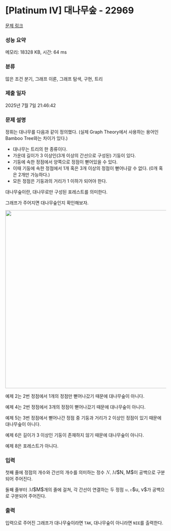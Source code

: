 # [Platinum IV] 대나무숲 - 22969 

[문제 링크](https://www.acmicpc.net/problem/22969) 

### 성능 요약

메모리: 18328 KB, 시간: 64 ms

### 분류

많은 조건 분기, 그래프 이론, 그래프 탐색, 구현, 트리

### 제출 일자

2025년 7월 7일 21:46:42

### 문제 설명

<p>정휘는 대나무를 다음과 같이 정의했다. (실제 Graph Theory에서 사용하는 용어인 Bamboo Tree와는 차이가 있다.)</p>

<ul>
	<li>대나무는 트리의 한 종류이다.</li>
	<li>가운데 길이가 3 이상인(3개 이상의 간선으로 구성된) 기둥이 있다.</li>
	<li>기둥에 속한 정점에서 양쪽으로 정점이 뻗어있을 수 있다.</li>
	<li>이때 기둥에 속한 정점에서 1개 혹은 3개 이상의 정점이 뻗어나갈 수 없다. (0개 혹은 2개만 가능하다.)</li>
	<li>모든 정점은 기둥과의 거리가 1 이하가 되어야 한다.</li>
</ul>

<p>대나무숲이란, 대나무로만 구성된 포레스트를 의미한다.</p>

<p>그래프가 주어지면 대나무숲인지 확인해보자.</p>

<p> </p>

<p style="text-align: center;"><img alt="" src="https://upload.acmicpc.net/61d21898-e5b6-464d-a7a8-dc4bf32fd097/-/preview/" style="height: 558px; width: 1000px;"></p>

<p>예제 2는 2번 정점에서 1개의 정점만 뻗어나갔기 때문에 대나무숲이 아니다.</p>

<p>예제 4는 2번 정점에서 3개의 정점이 뻗어나갔기 때문에 대나무숲이 아니다.</p>

<p>예제 5는 3번 정점에서 뻗어나간 정점 중 기둥과 거리가 2 이상인 정점이 있기 때문에 대나무숲이 아니다.</p>

<p>예제 6은 길이가 3 이상인 기둥이 존재하지 않기 때문에 대나무숲이 아니다.</p>

<p>예제 8은 포레스트가 아니다.</p>

### 입력 

 <p>첫째 줄에 정점의 개수와 간선의 개수를 의미하는 정수 <mjx-container class="MathJax" jax="CHTML" style="font-size: 109%; position: relative;"><mjx-math class="MJX-TEX" aria-hidden="true"><mjx-mi class="mjx-i"><mjx-c class="mjx-c1D441 TEX-I"></mjx-c></mjx-mi><mjx-mo class="mjx-n"><mjx-c class="mjx-c2C"></mjx-c></mjx-mo><mjx-mi class="mjx-i" space="2"><mjx-c class="mjx-c1D440 TEX-I"></mjx-c></mjx-mi></mjx-math><mjx-assistive-mml unselectable="on" display="inline"><math xmlns="http://www.w3.org/1998/Math/MathML"><mi>N</mi><mo>,</mo><mi>M</mi></math></mjx-assistive-mml><span aria-hidden="true" class="no-mathjax mjx-copytext">$N, M$</span></mjx-container>이 공백으로 구분되어 주어진다.</p>

<p>둘째 줄부터 <mjx-container class="MathJax" jax="CHTML" style="font-size: 109%; position: relative;"><mjx-math class="MJX-TEX" aria-hidden="true"><mjx-mi class="mjx-i"><mjx-c class="mjx-c1D440 TEX-I"></mjx-c></mjx-mi></mjx-math><mjx-assistive-mml unselectable="on" display="inline"><math xmlns="http://www.w3.org/1998/Math/MathML"><mi>M</mi></math></mjx-assistive-mml><span aria-hidden="true" class="no-mathjax mjx-copytext">$M$</span></mjx-container>개의 줄에 걸쳐, 각 간선이 연결하는 두 정점 <mjx-container class="MathJax" jax="CHTML" style="font-size: 109%; position: relative;"><mjx-math class="MJX-TEX" aria-hidden="true"><mjx-mi class="mjx-i"><mjx-c class="mjx-c1D462 TEX-I"></mjx-c></mjx-mi><mjx-mo class="mjx-n"><mjx-c class="mjx-c2C"></mjx-c></mjx-mo><mjx-mi class="mjx-i" space="2"><mjx-c class="mjx-c1D463 TEX-I"></mjx-c></mjx-mi></mjx-math><mjx-assistive-mml unselectable="on" display="inline"><math xmlns="http://www.w3.org/1998/Math/MathML"><mi>u</mi><mo>,</mo><mi>v</mi></math></mjx-assistive-mml><span aria-hidden="true" class="no-mathjax mjx-copytext">$u, v$</span></mjx-container>가 공백으로 구분되어 주어진다.</p>

### 출력 

 <p>입력으로 주어진 그래프가 대나무숲이라면 <code>TAK</code>, 대나무숲이 아니라면 <code>NIE</code>를 출력한다.</p>

